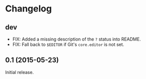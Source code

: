 Changelog
=========

dev
---

* FIX: Added a missing description of the `?` status into README.
* FIX: Fall back to `$EDITOR` if Git's `core.editor` is not set.

0.1 (2015-05-23)
----------------

Initial release.
